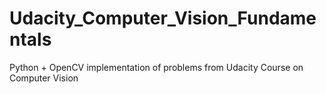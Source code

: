 # Udacity_Computer_Vision_Fundamentals
Python + OpenCV implementation of problems from Udacity Course on Computer Vision
